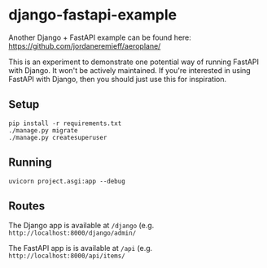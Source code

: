 # django-fastapi-example

Another Django + FastAPI example can be found here: https://github.com/jordaneremieff/aeroplane/

This is an experiment to demonstrate one potential way of running FastAPI with Django. It won't be actively maintained. If you're interested in using FastAPI with Django, then you should just use this for inspiration.

## Setup

```
pip install -r requirements.txt
./manage.py migrate
./manage.py createsuperuser 
```

## Running

```
uvicorn project.asgi:app --debug
```

## Routes

The Django app is available at `/django` (e.g. `http://localhost:8000/django/admin/`

The FastAPI app is is available at `/api` (e.g. `http://localhost:8000/api/items/`
